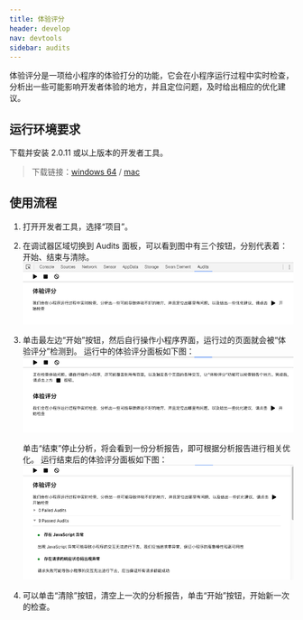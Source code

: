 ```yaml
---
title: 体验评分
header: develop
nav: devtools
sidebar: audits
---
```


体验评分是一项给小程序的体验打分的功能，它会在小程序运行过程中实时检查，分析出一些可能影响开发者体验的地方，并且定位问题，及时给出相应的优化建议。

## 运行环境要求

下载并安装 2.0.11 或以上版本的开发者工具。
> 下载链接：[windows 64](http://smartprogram.baidu.com/mappconsole/api/devDownload?system=windows&type=online) / [mac](http://smartprogram.baidu.com/mappconsole/api/devDownload?system=mac&type=online)

## 使用流程
1. 打开开发者工具，选择“项目”。
2. 在调试器区域切换到 Audits 面板，可以看到图中有三个按钮，分别代表着：开始、结束与清除。
   ![图片](../../../img/tool/1.png)
     
3. 单击最左边“开始”按钮，然后自行操作小程序界面，运行过的页面就会被“体验评分”检测到。
   运行中的体验评分面板如下图：
   ![图片](../../../img/tool/2.png)
     
   单击“结束”停止分析，将会看到一份分析报告，即可根据分析报告进行相关优化。
   运行结束后的体验评分面板如下图：
   ![图片](../../../img/tool/3.png)
     
4. 可以单击“清除”按钮，清空上一次的分析报告，单击“开始”按钮，开始新一次的检查。
